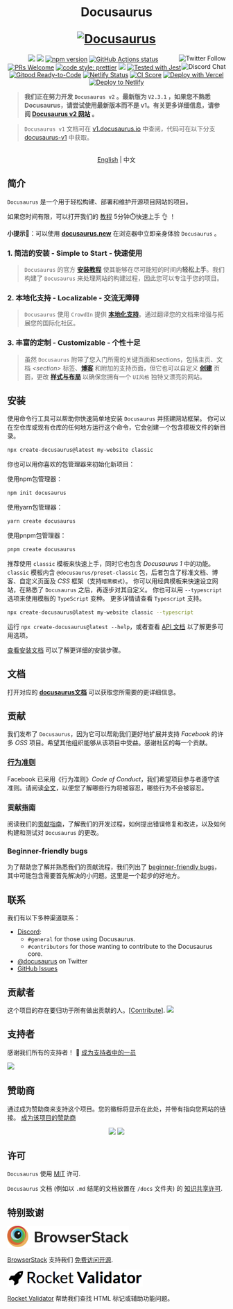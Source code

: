<h1 align="center">
  <p align="center">Docusaurus</p>
  <a href="https://docusaurus.io"><img src="https://docusaurus.io/img/slash-introducing.svg" alt="Docusaurus"></a>
</h1>

<p align="center">
  <a href="https://twitter.com/docusaurus"><img src="https://img.shields.io/twitter/follow/docusaurus.svg?style=social" align="right" alt="Twitter Follow" /></a>
  <a href="#backers" alt="sponsors on Open Collective"><img src="https://opencollective.com/Docusaurus/backers/badge.svg" /></a>
  <a href="#sponsors" alt="Sponsors on Open Collective"><img src="https://opencollective.com/Docusaurus/sponsors/badge.svg" /></a>
  <a href="https://www.npmjs.com/package/@docusaurus/core"><img src="https://img.shields.io/npm/v/@docusaurus/core.svg?style=flat" alt="npm version"></a>
  <a href="https://github.com/facebook/docusaurus/actions/workflows/tests.yml"><img src="https://github.com/facebook/docusaurus/actions/workflows/tests.yml/badge.svg" alt="GitHub Actions status"></a>
  <a href="CONTRIBUTING.md#pull-requests"><img src="https://img.shields.io/badge/PRs-welcome-brightgreen.svg" alt="PRs Welcome"></a>
  <a href="https://discord.gg/docusaurus"><img src="https://img.shields.io/discord/102860784329052160.svg" align="right" alt="Discord Chat" /></a>
  <a href= "https://github.com/prettier/prettier"><img alt="code style: prettier" src="https://img.shields.io/badge/code_style-prettier-ff69b4.svg"></a>
  <a href="#license"><img src="https://img.shields.io/github/license/sourcerer-io/hall-of-fame.svg?colorB=ff0000"></a>
  <a href="https://github.com/facebook/jest"><img src="https://img.shields.io/badge/tested_with-jest-99424f.svg" alt="Tested with Jest"></a>
  <a href="https://gitpod.io/#https://github.com/facebook/docusaurus"><img src="https://img.shields.io/badge/Gitpod-Ready--to--Code-blue?logo=gitpod" alt="Gitpod Ready-to-Code"/></a>
  <a href="https://app.netlify.com/sites/docusaurus-2/deploys"><img src="https://api.netlify.com/api/v1/badges/9e1ff559-4405-4ebe-8718-5e21c0774bc8/deploy-status" alt="Netlify Status"></a>
  <a href="https://meercode.io/facebook/docusaurus"><img src="https://meercode.io/badge/facebook/docusaurus?type=ci-score" alt="CI Score"></a>
  <a href="https://vercel.com/new/clone?repository-url=https%3A%2F%2Fgithub.com%2Ffacebook%2Fdocusaurus%2Ftree%2Fmain%2Fexamples%2Fclassic&project-name=my-docusaurus-site&repo-name=my-docusaurus-site"><img src="https://vercel.com/button" alt="Deploy with Vercel"/></a>
  <a href="https://app.netlify.com/start/deploy?repository=https://github.com/slorber/docusaurus-starter"><img src="https://www.netlify.com/img/deploy/button.svg" alt="Deploy to Netlify"></a>
</p>

> **我们正在努力开发 `Docusaurus v2` 。最新版为  `V2.3.1` ，如果您不熟悉 Docusaurus，请尝试使用最新版本而不是 v1。有关更多详细信息，请参阅 [Docusaurus v2 网站](https://docusaurus.io/) 。**

> `Docusaurus v1` 文档可在 [v1.docusaurus.io](https://v1.docusaurus.io) 中查阅，代码可在以下分支 [docusaurus-v1](https://github.com/facebook/docusaurus/tree/docusaurus-v1) 中获取。

<p align="center">
    <br> <a href="README.md">English</a> | 中文
</p>

## 简介

`Docusaurus` 是一个用于轻松构建、部署和维护开源项目网站的项目。

如果您时间有限，可以打开我们的 [教程](https://tutorial.docusaurus.io) 5分钟⏱️快速上手 &#x1F44C; ！

**小提示&#x1F440;**：可以使用 **[docusaurus.new](https://docusaurus.new)** 在浏览器中立即亲身体验 `Docusaurus` 。

### 1. **简洁的安装 - Simple to Start - 快速使用**

> `Docusaurus` 的官方 [**安装教程**](https://docusaurus.io/docs/installation) 使其能够在尽可能短的时间内**轻松上手**。我们构建了 `Docusaurus` 来处理网站的构建过程，因此您可以专注于您的项目。

### 2. **本地化支持 - Localizable - 交流无障碍**

> `Docusaurus` 使用 `CrowdIn` 提供 [**本地化支持**](https://docusaurus.io/docs/i18n/introduction)。通过翻译您的文档来增强与拓展您的国际化社区。

### 3. **丰富的定制 - Customizable - 个性十足**

> 虽然 `Docusaurus` 附带了您入门所需的关键页面和sections，包括主页、文档 _\<section\>_ 标签、[**博客**](https://docusaurus.io/docs/blog) 和附加的支持页面，但它也可以自定义 [**创建**](https://docusaurus.io/docs/creating-pages) 页面，更改 [**样式与布局**](https://docusaurus.io/docs/styling-layout) 以确保您拥有一个 `UI风格` 独特又漂亮的网站。

## 安装

使用命令行工具可以帮助你快速简单地安装 `Docusaurus` 并搭建网站框架。 你可以在空仓库或现有仓库的任何地方运行这个命令，它会创建一个包含模板文件的新目录。
```bash
npx create-docusaurus@latest my-website classic
```
你也可以用你喜欢的包管理器来初始化新项目：

使用npm包管理器：
```bash
npm init docusaurus
```
使用yarn包管理器：
```bash
yarn create docusaurus
```
使用pnpm包管理器：
```bash
pnpm create docusaurus
```

推荐使用 `classic` 模板来快速上手，同时它也包含 _Docusaurus 1_ 中的功能。 `classic` 模板内含 `@docusaurus/preset-classic` 包，后者包含了标准文档、博客、自定义页面及 _CSS_ 框架（支持`暗黑模式`）。 你可以用经典模板来快速设立网站，在熟悉了 `Docusaurus` 之后，再逐步对其自定义。
你也可以用 `--typescript` 选项来使用模板的 `TypeScript` 变种。 更多详情请查看 `Typescript` 支持。
```bash
npx create-docusaurus@latest my-website classic --typescript
```
运行 <code>npx create-docusaurus@latest --help</code>，或者查看 <a href="https://docusaurus.io/zh-CN/docs/docusaurus-core">API 文档</a> 以了解更多可用选项。

[查看安装文档](https://docusaurus.io/docs/installation) 可以了解更详细的安装步骤。

## 文档
打开对应的 [**docusaurus文档**](https://docusaurus.io/docs) 可以获取您所需要的更详细信息。

## 贡献

我们发布了 `Docusaurus`，因为它可以帮助我们更好地扩展并支持 _Facebook_ 的许多 _OSS_ 项目。希望其他组织能够从该项目中受益。感谢社区的每一个贡献。

### [行为准则](https://code.fb.com/codeofconduct)

Facebook 已采用《行为准则》_Code of Conduct_，我们希望项目参与者遵守该准则。请阅读[全文](https://code.fb.com/codeofconduct)，以便您了解哪些行为将被容忍，哪些行为不会被容忍。

### 贡献指南

阅读我们的[贡献指南](https://github.com/facebook/docusaurus/blob/main/CONTRIBUTING.md)，了解我们的开发过程，如何提出错误修复和改进，以及如何构建和测试对 `Docusaurus` 的更改。

### Beginner-friendly bugs

为了帮助您了解并熟悉我们的贡献流程，我们列出了 [beginner-friendly bugs](https://github.com/facebook/docusaurus/labels/good%20first%20issue)，其中可能包含需要首先解决的小问题。这里是一个起步的好地方。

## 联系

我们有以下多种渠道联系：

- [Discord](https://discord.gg/docusaurus):
  - `#general` for those using Docusaurus.
  - `#contributors` for those wanting to contribute to the Docusaurus core.
- [@docusaurus](https://twitter.com/docusaurus) on Twitter
- [GitHub Issues](https://github.com/facebook/docusaurus/issues)

## 贡献者

这个项目的存在要归功于所有做出贡献的人。[[Contribute](CONTRIBUTING.md)]. <a href="https://github.com/facebook/docusaurus/graphs/contributors"><img src="https://opencollective.com/Docusaurus/contributors.svg?width=890&button=false" /></a>

## 支持者

感谢我们所有的支持者！ 🙏 [成为支持者中的一员](https://opencollective.com/Docusaurus#backer)

<a href="https://opencollective.com/Docusaurus#backers" target="_blank"><img src="https://opencollective.com/Docusaurus/backers.svg?width=890"></a>

## 赞助商

通过成为赞助商来支持这个项目。您的徽标将显示在此处，并带有指向您网站的链接。 [成为该项目的赞助商](https://opencollective.com/Docusaurus#sponsor)

<p align="center">
  <a href="https://opencollective.com/Docusaurus/sponsor/0/website" target="_blank"><img src="https://opencollective.com/Docusaurus/sponsor/0/avatar.svg"></a> <a href="https://opencollective.com/Docusaurus/sponsor/1/website" target="_blank"><img src="https://opencollective.com/Docusaurus/sponsor/1/avatar.svg"></a>
</p>

## 许可

`Docusaurus` 使用 [MIT](./LICENSE) 许可.

`Docusaurus` 文档 (例如以 `.md` 结尾的文档放置在 `/docs` 文件夹) 的 [知识共享许可](./LICENSE-docs).

## 特别致谢

<p>
  <a href="http://www.browserstack.com/" target="_blank">
    <picture>
      <source media="(prefers-color-scheme: dark)" srcset="./admin/img/browserstack-dark-mode-logo.svg#gh-dark-mode-only">
      <img alt="BrowserStack logo" src="./admin/img/browserstack-light-mode-logo.svg#gh-light-mode-only" height="50px" />
    </picture>
  </a>
</p>

[BrowserStack](http://www.browserstack.com/) 支持我们 [免费访问开源](https://www.browserstack.com/open-source).

[![Rocket Validator logo](./admin/img/rocketvalidator-logo.png)](https://rocketvalidator.com/)

[Rocket Validator](https://rocketvalidator.com/) 帮助我们查找 HTML 标记或辅助功能问题。
